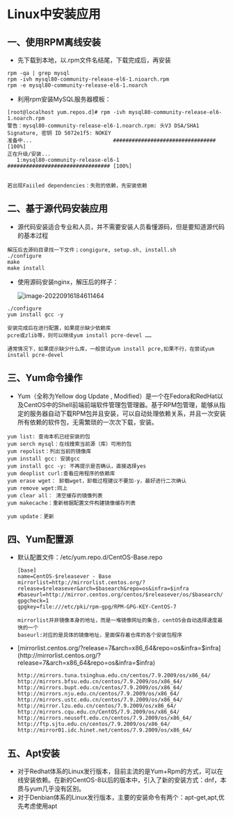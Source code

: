 # Linux中安装应用

## 一、使用RPM离线安装

- 先下载到本地，以.rpm文件名结尾，下载完成后，再安装

```
rpm -qa | grep mysql
rpm -ivh mysql80-community-release-el6-1.nioarch.rpm
rpm -e mysql80-community-release-el6-1.noarch
```

- 利用rpm安装MySQL服务器模板：

```
[root@localhost yum.repos.d]# rpm -ivh mysql80-community-release-el6-1.noarch.rpm
警告：mysql80-community-release-el6-1.noarch.rpm: 头V3 DSA/SHA1 Signature, 密钥 ID 5072e1f5: NOKEY
准备中...                          ################################# [100%]
正在升级/安装...
   1:mysql80-community-release-el6-1  ################################# [100%]
   
   
若出现Faiiled dependencies：失败的依赖，先安装依赖
```

## 二、基于源代码安装应用

- 源代码安装适合专业和人员，并不需要安装人员看懂源码，但是要知道源代码的基本过程

```
解压后去源码目录找一下文件；congigure, setup.sh, install.sh
./configure
make
make install
```

- 使用源码安装nginx，解压后的样子：

  ![image-20220916184611464](https://s2.loli.net/2022/09/16/IvpfM5NUY6id3Kg.png)

```
./configure
yum install gcc -y

安装完成后在进行配置，如果提示缺少依赖库
pcre或zlib等，则可以继续yum install pcre-devel ……

通常情况下，如果提示缺少什么库，一般尝试yum install pcre,如果不行，在尝试yum install pcre-devel 
```



## 三、Yum命令操作

- Yum（全称为Yellow dog Update , Modified）是一个在Fedora和RedHat以及CentOS中的Shell前端前端软件管理包管理器。基于RPM包管理，能够从指定的服务器自动下载RPM包并且安装，可以自动处理依赖关系，并且一次安装所有依赖的软件包，无需繁琐的一次次下载，安装。

```
yum list: 查询本机已经安装的包
yum serch mysql：在线搜索当前源（库）可用的包
yum repolist：列出当前的镜像库
yum install gcc: 安装gcc
yum install gcc -y: 不再提示是否确认，直接选择yes
yum deoplist curl:查看应用程序的依赖库
yum erase wget： 卸载wget，卸载过程建议不要加-y，最好进行二次确认
yum remove wget:同上
yum clear all： 清空缓存的镜像列表
yum makecache：重新根据配置文件构建镜像缓存列表

yum update：更新
```

## 四、Yum配置源

- 默认配置文件：/etc/yum.repo.d/CentOS-Base.repo

  ```
  [base]
  name=CentOS-$releasever - Base
  mirrorlist=http://mirrorlist.centos.org/?release=$releasever&arch=$basearch&repo=os&infra=$infra
  #baseurl=http://mirror.centos.org/centos/$releasever/os/$basearch/
  gpgcheck=1
  gpgkey=file:///etc/pki/rpm-gpg/RPM-GPG-KEY-CentOS-7
  
  mirrorlist并非镜像本身的地址，而是一堆镜像网址的集合，centOS会自动选择速度最快的一个
  baseurl:对应的是具体的镜像地址，里面保存着仓库的各个安装包程序
  ```

- [mirrorlist.centos.org/?release=7&arch=x86_64&repo=os&infra=$infra](http://mirrorlist.centos.org/?release=7&arch=x86_64&repo=os&infra=$infra)

  ```
  http://mirrors.tuna.tsinghua.edu.cn/centos/7.9.2009/os/x86_64/
  http://mirrors.bfsu.edu.cn/centos/7.9.2009/os/x86_64/
  http://mirrors.bupt.edu.cn/centos/7.9.2009/os/x86_64/
  http://mirrors.nju.edu.cn/centos/7.9.2009/os/x86_64/
  http://mirrors.ustc.edu.cn/centos/7.9.2009/os/x86_64/
  http://mirror.lzu.edu.cn/centos/7.9.2009/os/x86_64/
  http://mirrors.cqu.edu.cn/CentOS/7.9.2009/os/x86_64/
  http://mirrors.neusoft.edu.cn/centos/7.9.2009/os/x86_64/
  http://ftp.sjtu.edu.cn/centos/7.9.2009/os/x86_64/
  http://mirror01.idc.hinet.net/centos/7.9.2009/os/x86_64/
  ```

## 五、Apt安装

- 对于Redhat体系的Linux发行版本，目前主流的是Yum+Rpm的方式，可以在线安装依赖。在新的CentOS-8以后的版本中，引入了新的安装方式：dnf，本质与yum几乎没有区别。
- 对于Denbian体系的Linux发行版本，主要的安装命令有两个：apt-get,apt,优先考虑使用apt
